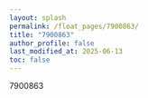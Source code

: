 ```yaml
---
layout: splash
permalink: /float_pages/7900863/
title: "7900863"
author_profile: false
last_modified_at: 2025-06-13
toc: false
---
```

 
7900863
